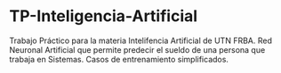 # TP-Inteligencia-Artificial
Trabajo Práctico para la materia Intelifencia Artificial de UTN FRBA. Red Neuronal Artificial que permite predecir el sueldo de una persona que trabaja en Sistemas. Casos de entrenamiento simplificados.
